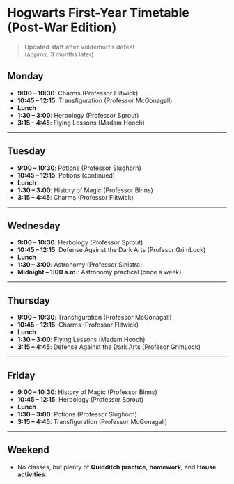# Hogwarts First-Year Timetable (Post-War Edition)

> Updated staff after Voldemort’s defeat  
> (approx. 3 months later)

## Monday
- **9:00 – 10:30**: Charms (Professor Flitwick)  
- **10:45 – 12:15**: Transfiguration (Professor McGonagall)  
- **Lunch**  
- **1:30 – 3:00**: Herbology (Professor Sprout)  
- **3:15 – 4:45**: Flying Lessons (Madam Hooch)

---

## Tuesday
- **9:00 – 10:30**: Potions (Professor Slughorn) 
- **10:45 – 12:15**: Potions (continued)  
- **Lunch**  
- **1:30 – 3:00**: History of Magic (Professor Binns)  
- **3:15 – 4:45**: Charms (Professor Flitwick)

---

## Wednesday
- **9:00 – 10:30**: Herbology (Professor Sprout)  
- **10:45 – 12:15**: Defense Against the Dark Arts (Profesor GrimLock)  
- **Lunch**  
- **1:30 – 3:00**: Astronomy (Professor Sinistra)  
- **Midnight – 1:00 a.m.**: Astronomy practical (once a week)

---

## Thursday
- **9:00 – 10:30**: Transfiguration (Professor McGonagall)  
- **10:45 – 12:15**: Charms (Professor Flitwick)  
- **Lunch**  
- **1:30 – 3:00**: Flying Lessons (Madam Hooch)  
- **3:15 – 4:45**: Defense Against the Dark Arts (Profesor GrimLock)

---

## Friday
- **9:00 – 10:30**: History of Magic (Professor Binns)  
- **10:45 – 12:15**: Herbology (Professor Sprout)  
- **Lunch**  
- **1:30 – 3:00**: Potions (Professor Slughorn)  
- **3:15 – 4:45**: Transfiguration (Professor McGonagall)

---

## Weekend
- No classes, but plenty of **Quidditch practice**, **homework**, and **House activities**.  
